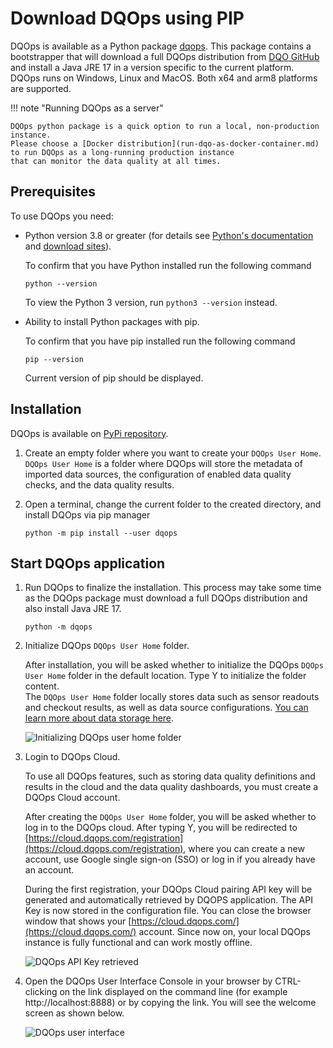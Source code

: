 # Download DQOps using PIP

DQOps is available as a Python package [dqops](https://pypi.org/project/dqops/). This package contains a bootstrapper that
will download a full DQOps distribution from [DQO GitHub](https://github.com/dqops/dqo) and install a Java JRE 17 in a version
specific to the current platform. DQOps runs on Windows, Linux and MacOS. Both x64 and arm8 platforms are supported.

!!! note "Running DQOps as a server"

    DQOps python package is a quick option to run a local, non-production instance.
    Please choose a [Docker distribution](run-dqo-as-docker-container.md) to run DQOps as a long-running production instance
    that can monitor the data quality at all times.


## Prerequisites

To use DQOps you need:

  - Python version 3.8 or greater (for details see [Python's documentation](https://www.python.org/doc/) and [download sites](https://www.python.org/downloads/)).

    To confirm that you have Python installed run the following command
    ```
    python --version
    ```
    To view the Python 3 version, run `python3 --version` instead.



  - Ability to install Python packages with pip.
    
    To confirm that you have pip installed run the following command
    ```
    pip --version
    ```
    Current version of pip should be displayed.


## Installation

DQOps is available on [PyPi repository](https://pypi.org/project/dqops/). 

1. Create an empty folder where you want to create your `DQOps User Home`. `DQOps User Home` is a folder where
   DQOps will store the metadata of imported data sources, the configuration of enabled data quality checks, and the
   data quality results.

2. Open a terminal, change the current folder to the created directory, and install DQOps via pip manager

    ```
    python -m pip install --user dqops
    ```

## Start DQOps application

1. Run DQOps to finalize the installation. This process may take some time as the DQOps package must download a full DQOps
   distribution and also install Java JRE 17.

    ```
    python -m dqops
    ```

2. Initialize DQOps `DQOps User Home` folder.

    After installation, you will be asked whether to initialize the DQOps `DQOps User Home` folder in the default location.
    Type Y to initialize the folder content.  
    The `DQOps User Home` folder locally stores data such as sensor readouts and checkout results, as well as data source configurations.
    [You can learn more about data storage here](../../dqo-concepts/data-storage/data-storage.md). 

    ![Initializing DQOps user home folder](https://dqops.com/docs/images/getting-started/initializing-user-home-folder.png)

3. Login to DQOps Cloud.
   
    To use all DQOps features, such as storing data quality definitions and results in the cloud and the data quality dashboards, you
    must create a DQOps Cloud account.

    After creating the `DQOps User Home` folder, you will be asked whether to log in to the DQOps cloud. After typing Y, you will be 
    redirected to [https://cloud.dqops.com/registration](https://cloud.dqops.com/registration), 
    where you can create a new account, use Google single sign-on (SSO) or log in if you already have an account. 

    During the first registration, your DQOps Cloud pairing API key will be generated and automatically retrieved by DQOPS application.
    The API Key is now stored in the configuration file. You can close the browser window that shows your
    [https://cloud.dqops.com/](https://cloud.dqops.com/) account. Since now on, your local DQOps instance is fully functional
    and can work mostly offline.

    ![DQOps API Key retrieved](https://dqops.com/docs/images/getting-started/dqops-api-key-retrieved.png)

4. Open the DQOps User Interface Console in your browser by CTRL-clicking on the link displayed on the command line (for example http://localhost:8888) 
    or by copying the link. You will see the welcome screen as shown below.

    ![DQOps user interface](https://dqops.com/docs/images/getting-started/dqops-user-interface.png)
